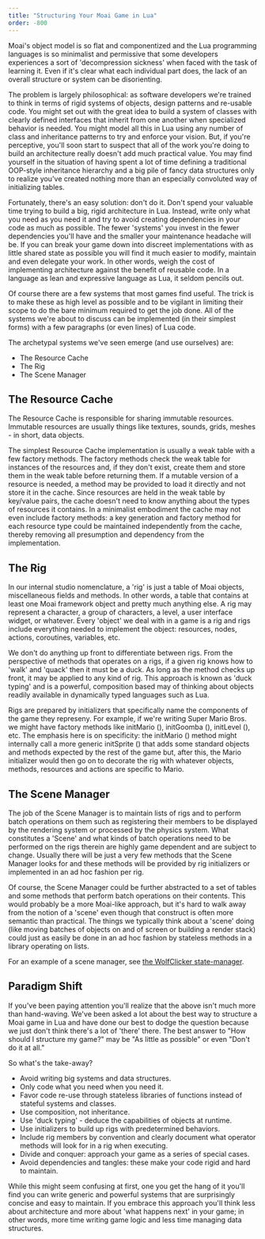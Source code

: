 ```yaml
---
title: "Structuring Your Moai Game in Lua"
order: -800
---
```


Moai's object model is so flat and componentized and the Lua programming languages is so minimalist and permissive that some developers experiences a sort of 'decompression sickness' when faced with the task of learning it. Even if it's clear what each individual part does, the lack of an overall structure or system can be disorienting.

The problem is largely philosophical: as software developers we're trained to think in terms of rigid systems of objects, design patterns and re-usable code. You might set out with the great idea to build a system of classes with clearly defined interfaces that inherit from one another when specialized behavior is needed. You might model all this in Lua using any number of class and inheritance patterns to try and enforce your vision. But, if you're perceptive, you'll soon start to suspect that all of the work you're doing to build an architecture really doesn't add much practical value. You may find yourself in the situation of having spent a lot of time defining a traditional OOP-style inheritance hierarchy and a big pile of fancy data structures only to realize you've created nothing more than an especially convoluted way of initializing tables.

Fortunately, there's an easy solution: don't do it. Don't spend your valuable time trying to build a big, rigid architecture in Lua. Instead, write only what you need as you need it and try to avoid creating dependencies in your code as much as possible. The fewer 'systems' you invest in the fewer dependencies you'll have and the smaller your maintenance headache will be. If you can break your game down into discreet implementations with as little shared state as possible you will find it much easier to modify, maintain and even delegate your work. In other words, weigh the cost of implementing architecture against the benefit of reusable code. In a language as lean and expressive language as Lua, it seldom pencils out.

Of course there are a few systems that most games find useful. The trick is to make these as high level as possible and to be vigilant in limiting their scope to do the bare minimum required to get the job done. All of the systems we're about to discuss can be implemented (in their simplest forms) with a few paragraphs (or even lines) of Lua code.

The archetypal systems we've seen emerge (and use ourselves) are:

-   The Resource Cache
-   The Rig
-   The Scene Manager

The Resource Cache
------------------

The Resource Cache is responsible for sharing immutable resources. Immutable resources are usually things like textures, sounds, grids, meshes - in short, data objects.

The simplest Resource Cache implementation is usually a weak table with a few factory methods. The factory methods check the weak table for instances of the resources and, if they don't exist, create them and store them in the weak table before returning them. If a mutable version of a resource is needed, a method may be provided to load it directly and not store it in the cache. Since resources are held in the weak table by key/value pairs, the cache doesn't need to know anything about the types of resources it contains. In a minimalist embodiment the cache may not even include factory methods: a key generation and factory method for each resource type could be maintained independently from the cache, thereby removing all presumption and dependency from the implementation.

The Rig
-------

In our internal studio nomenclature, a 'rig' is just a table of Moai objects, miscellaneous fields and methods. In other words, a table that contains at least one Moai framework object and pretty much anything else. A rig may represent a character, a group of characters, a level, a user interface widget, or whatever. Every 'object' we deal with in a game is a rig and rigs include everything needed to implement the object: resources, nodes, actions, coroutines, variables, etc.

We don't do anything up front to differentiate between rigs. From the perspective of methods that operates on a rigs, if a given rig knows how to 'walk' and 'quack' then it must be a duck. As long as the method checks up front, it may be applied to any kind of rig. This approach is known as 'duck typing' and is a powerful, composition based may of thinking about objects readily available in dynamically typed languages such as Lua.

Rigs are prepared by initializers that specifically name the components of the game they represeny. For example, if we're writing Super Mario Bros. we might have factory methods like initMario (), initGoomba (), initLevel (), etc. The emphasis here is on specificity: the initMario () method might internally call a more generic initSprite () that adds some standard objects and methods expected by the rest of the game but, after this, the Mario initializer would then go on to decorate the rig with whatever objects, methods, resources and actions are specific to Mario.

The Scene Manager
-----------------

The job of the Scene Manager is to maintain lists of rigs and to perform batch operations on them such as registering their members to be displayed by the rendering system or processed by the physics system. What constitutes a 'Scene' and what kinds of batch operations need to be performed on the rigs therein are highly game dependent and are subject to change. Usually there will be just a very few methods that the Scene Manager looks for and these methods will be provided by rig initializers or implemented in an ad hoc fashion per rig.

Of course, the Scene Manager could be further abstracted to a set of tables and some methods that perform batch operations on their contents. This would probably be a more Moai-like approach, but it's hard to walk away from the notion of a 'scene' even though that construct is often more semantic than practical. The things we typically think about a 'scene' doing (like moving batches of objects on and of screen or building a render stack) could just as easily be done in an ad hoc fashion by stateless methods in a library operating on lists.

For an example of a scene manager, see [the WolfClicker state-manager](https://github.com/moai/moai-dev/blob/master/samples/tutorials/WolfClicker/modules/state-manager.lua).

Paradigm Shift
--------------

If you've been paying attention you'll realize that the above isn't much more than hand-waving. We've been asked a lot about the best way to structure a Moai game in Lua and have done our best to dodge the question because we just don't think there's a lot of 'there' there. The best answer to "How should I structure my game?" may be "As little as possible" or even "Don't do it at all."

So what's the take-away?

-   Avoid writing big systems and data structures.
-   Only code what you need when you need it.
-   Favor code re-use through stateless libraries of functions instead of stateful systems and classes.
-   Use composition, not inheritance.
-   Use 'duck typing' - deduce the capabilities of objects at runtime.
-   Use initializers to build up rigs with predetermined behaviors.
-   Include rig members by convention and clearly document what operator methods will look for in a rig when executing.
-   Divide and conquer: approach your game as a series of special cases.
-   Avoid dependencies and tangles: these make your code rigid and hard to maintain.

While this might seem confusing at first, one you get the hang of it you'll find you can write generic and powerful systems that are surprisingly concise and easy to maintain. If you embrace this approach you'll think less about architecture and more about 'what happens next' in your game; in other words, more time writing game logic and less time managing data structures.
